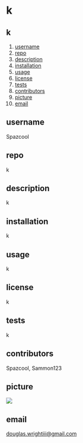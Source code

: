 
# k
k
---
1. [username](#username)
2. [repo](#repo)
3. [description](#description)
4. [installation](#installation)
5. [usage](#usage)
6. [license](#license)
7. [tests](#tests)
8. [contributors](#contributors)
9. [picture](#picture)
10. [email](#email)
## username
Spazcool
## repo
k
## description
k
## installation
k
## usage
k
## license
k
## tests
k
## contributors
Spazcool, Sammon123
## picture
![](https://avatars2.githubusercontent.com/u/17243640?v=4)
## email
[douglas.wrightiii@gmail.com]('mailto:douglas.wrightiii@gmail.com')
